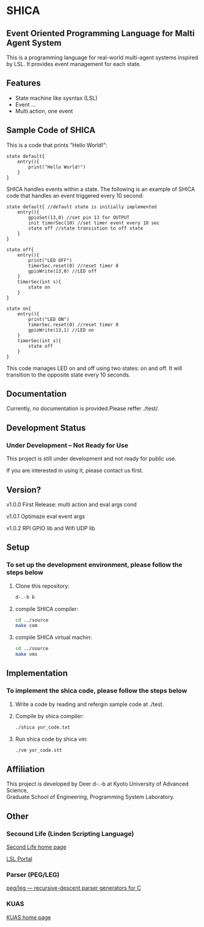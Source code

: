 # SHICA

## Event Oriented Programming Language for Malti Agent System

This is a programming language for real-world multi-agent systems inspired by LSL. It provides event management for each state.

## Features

- State machine like sysntax (LSL)
- Event ...
- Multi action, one event

## Sample Code of SHICA

This is a code that prints "Hello World!":

```shica
state default{
    entry(){
        print("Hello World!")
    }
}
```

SHICA handles events within a state. The following is an example of SHICA code that handles an event triggered every 10 second:

```shica
state default{ //default state is initially implemented
    entry(){
        gpioSet(13,0) //set pin 13 for OUTPUT
        init timerSec(10) //set timer event every 10 sec
        state off //state transistion to off state
    }
}

state off{
    entry(){
        print("LED OFF")
        timerSec.reset(0) //reset timer 0
        gpioWrite(13,0) //LED off
    }
    timerSec(int s){
        state on
    }
}

state on{
    entry(){
        print("LED ON")
        timerSec.reset(0) //reset timer 0
        gpioWrite(13,1) //LED on
    }
    timerSec(int s){
        state off
    }
}
```

This code manages LED on and off using two states: on and off. It will transition to the opposite state every 10 seconds.

## Documentation

Currently, no documentation is provided.Please reffer ./test/.

## Development Status

### Under Development – Not Ready for Use

This project is still under development and not ready for public use.

If you are interested in using it, please contact us first.

## Version?

v1.0.0 First Release: multi action and eval args cond

v1.0.1 Optimaze eval event args

v1.0.2 RPI GPIO lib and Wifi UDP lib

## Setup

### To set up the development environment, please follow the steps below

1. Clone this repository:

    ```sh
    d-.-b b
    ```

2. compile SHICA compiler:

    ```sh
    cd ../source
    make com
    ```

3. compile SHICA virtual machin:

    ```sh
    cd ../source
    make vms
    ```

## Implementation

### To implement the shica code, please follow the steps below

1. Write a code by reading and refergin sample code at ./test.

2. Compile by shica compiler:

    ```sh
    ./shica yor_code.txt
    ```

3. Run shica code by shica vm:

    ```sh
    ./vm yor_code.stt
    ```

## Affiliation

This project is developed by Deer d-.-b at Kyoto University of Advanced Science,  
Graduate School of Engineering, Programming System Laboratory.

## Other

### Secound Life (Linden Scripting Language)

[Second Life home page](https://secondlife.com/)

[LSL Portal](https://wiki.secondlife.com/wiki/LSL_Portal)

### Parser (PEG/LEG)

[peg/leg — recursive-descent parser generators for C](https://www.piumarta.com/software/peg/)

### KUAS

[KUAS home page](https://www.kuas.ac.jp/)
